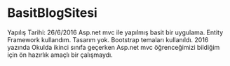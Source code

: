 # BasitBlogSitesi

Yapılış Tarihi: 26/6/2016
Asp.net mvc ile yapılmış basit bir uygulama. Entity Framework kullandım. Tasarım yok. Bootstrap temaları kullanıldı. 2016 yazında 
Okulda ikinci sınıfa geçerken Asp.net mvc öğrenceğimizi bildiğim için ön hazırlık amaçlı bir çalışmaydı.

